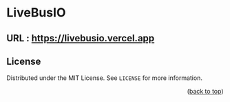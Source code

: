 # LiveBusIO

## URL : https://livebusio.vercel.app

<!-- LICENSE -->
## License

Distributed under the MIT License. See `LICENSE` for more information.

<p align="right">(<a href="#top">back to top</a>)</p>
